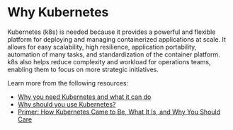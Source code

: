# Why Kubernetes

Kubernetes (k8s) is needed because it provides a powerful and flexible platform for deploying and managing containerized applications at scale. It allows for easy scalability, high resilience, application portability, automation of many tasks, and standardization of the container platform. k8s also helps reduce complexity and workload for operations teams, enabling them to focus on more strategic initiatives.

Learn more from the following resources:

- [Why you need Kubernetes and what it can do](https://kubernetes.io/docs/concepts/overview/#why-you-need-kubernetes-and-what-can-it-do)
- [Why should you use Kubernetes?](https://www.predicagroup.com/blog/why-kubernetes-2022/)
- [Primer: How Kubernetes Came to Be, What It Is, and Why You Should Care](https://thenewstack.io/primer-how-kubernetes-came-to-be-what-it-is-and-why-you-should-care/)
